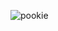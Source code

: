 ![pookie](https://github.com/aiiibou/aiiibou/assets/163105990/05b27e0f-7dc0-4b98-a13d-e7bd9fcd173b)
